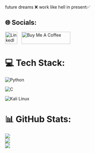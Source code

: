 future dreams ❌ work like hell in present✅
## 🌐 Socials:
<p>
  <a href="https://www.linkedin.com/in/tejas-s-a9539a36b/" target="_blank" style="display:inline-block; margin-right: 10px;">
    <img src="https://cdn.jsdelivr.net/gh/devicons/devicon/icons/linkedin/linkedin-original.svg" alt="LinkedIn" style="height: 40px; width: 40px;">
  </a>

  <a href="https://www.buymeacoffee.com/tejasgowda934" target="_blank" style="display:inline-block;">
    <img src="https://cdn.buymeacoffee.com/buttons/v2/default-yellow.png" alt="Buy Me A Coffee" style="height: 40px; width: 160px;">
  </a>
</p>

# 💻 Tech Stack:
![Python](https://img.shields.io/badge/python-3670A0?style=for-the-badge&logo=python&logoColor=yellow)

![C](https://img.shields.io/badge/C++-00599C?style=for-the-badge&logo=c%2B%2B&logoColor=white)

![Kali Linux](https://img.shields.io/badge/Kali_Linux-268BBD?style=for-the-badge&logo=kalilinux&logoColor=white)
# 📊 GitHub Stats:
![](https://github-readme-stats.vercel.app/api?username=Tejas934677&theme=highcontrast&hide_border=false&include_all_commits=true&count_private=true)<br/>
![](https://github-readme-streak-stats.herokuapp.com/?user=Tejas934677&theme=highcontrast&hide_border=false)<br/>
![](https://github-readme-stats.vercel.app/api/top-langs/?username=Tejas934677&theme=highcontrast&hide_border=false&include_all_commits=true&count_private=true&layout=compact)

